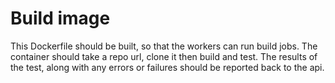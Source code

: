 # Build image

This Dockerfile should be built, so that the workers can run build jobs. 
The container should take a repo url, clone it then build and test.
The results of the test, along with any errors or failures should be reported
back to the api.
